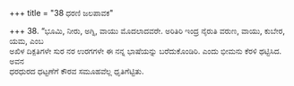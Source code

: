 +++
title = "38 ಧರಣಿ ಜಲಪಾವಕ"

+++
38. “ಭೂಮಿ, ನೀರು, ಅಗ್ನಿ, ವಾಯು ಮೊದಲಾದವರೇ. ಅರಿತಿರಿ ಇಂದ್ರ ನೈರುತಿ ವರುಣ, ವಾಯು, ಕುಬೇರ, ಯಮ, ಎಂಬ   
ಅಖಿಳ ದಿಕ್ಪತಿಗಳೇ ಸುರ ನರ ಉರಗಗಳೇ ಈ ನನ್ನ ಭಾಷೆಯನ್ನು ಬರೆದುಕೊಂಡಿರಿ. ಎಂದು ಭೀಮನು ಕೆರಳಿ ಥಟ್ಟಿಸಿದ. ಅವನ   
ಧರಧುರದ ಧಟ್ಟಣೆಗೆ ಕೌರವ ಸಮೂಹವೆಲ್ಲ ಧೃತಿಗೆಟ್ಟಿತು.